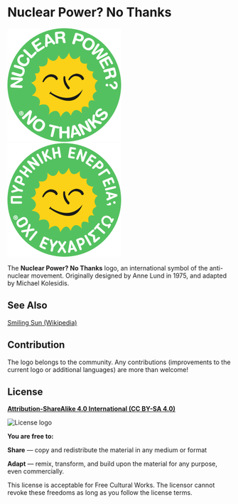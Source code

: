 # Nuclear Power? No Thanks

![Nuclear Power? No Thanks Logo English](./nuclear_power_no_thanks_en_256px.png)
![Nuclear Power? No Thanks Logo Greek](./nuclear_power_no_thanks_gr_256px.png)

The __Nuclear Power? No Thanks__ logo, an international symbol of the anti-nuclear movement. Originally designed by Anne Lund in 1975, and adapted by Michael Kolesidis.

## See Also

[Smiling Sun (Wikipedia)](https://en.wikipedia.org/wiki/Smiling_Sun)

## Contribution

The logo belongs to the community. Any contributions (improvements to the current logo or additional languages) are more than welcome!

## License

**[Attribution-ShareAlike 4.0 International (CC BY-SA 4.0)](https://creativecommons.org/licenses/by-sa/4.0/deed.en)**

![License logo](https://upload.wikimedia.org/wikipedia/commons/thumb/e/e5/CC_BY-SA_icon.svg/320px-CC_BY-SA_icon.svg.png)

**You are free to:**

**Share** — copy and redistribute the material in any medium or format

**Adapt** — remix, transform, and build upon the material for any purpose, even commercially.

This license is acceptable for Free Cultural Works. The licensor cannot revoke these freedoms as long as you follow the license terms.

